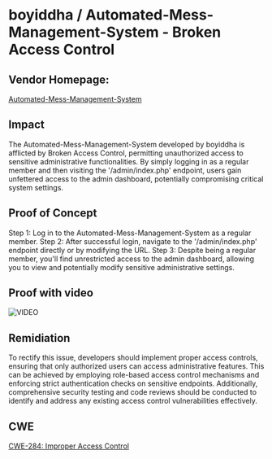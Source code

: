 # boyiddha / Automated-Mess-Management-System - Broken Access Control

## Vendor Homepage:
[Automated-Mess-Management-System](https://github.com/boyiddha/Automated-Mess-Management-System)

## Impact
The Automated-Mess-Management-System developed by boyiddha is afflicted by Broken Access Control, permitting unauthorized access to sensitive administrative functionalities. By simply logging in as a regular member and then visiting the '/admin/index.php' endpoint, users gain unfettered access to the admin dashboard, potentially compromising critical system settings.


## Proof of Concept
Step 1: Log in to the Automated-Mess-Management-System as a regular member.
Step 2: After successful login, navigate to the '/admin/index.php' endpoint directly or by modifying the URL.
Step 3: Despite being a regular member, you'll find unrestricted access to the admin dashboard, allowing you to view and potentially modify sensitive administrative settings.

## Proof with video
![VIDEO](https://github.com/skid-nochizplz/skid-nochizplz/blob/main/TrashBin/CVE/boyiddha%20utomated-Mess-Management-System/BOKEN%20ACCESS%20CONTROL%20PROOF.gif?raw=true)

## Remidiation
To rectify this issue, developers should implement proper access controls, ensuring that only authorized users can access administrative features. This can be achieved by employing role-based access control mechanisms and enforcing strict authentication checks on sensitive endpoints. Additionally, comprehensive security testing and code reviews should be conducted to identify and address any existing access control vulnerabilities effectively.


## CWE
[CWE-284: Improper Access Control](https://cwe.mitre.org/data/definitions/284.html)
